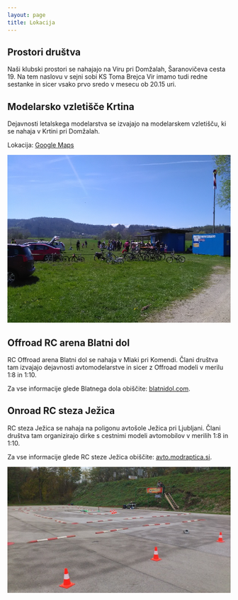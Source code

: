 ```yaml
---
layout: page
title: Lokacija
---
```

## Prostori društva
Naši klubski prostori se nahajajo na Viru pri Domžalah, Šaranovičeva cesta 19. Na tem naslovu v sejni sobi KS Toma Brejca Vir imamo tudi redne sestanke in sicer vsako prvo sredo v mesecu ob 20.15 uri.

## Modelarsko vzletišče Krtina
Dejavnosti letalskega modelarstva se izvajajo na modelarskem vzletišču, ki se nahaja v Krtini pri Domžalah.

Lokacija: [Google Maps](https://goo.gl/maps/t5ZoC6qG4zrA2TCy7)

![Krtina](/assets/img/krtina.jpg)

## Offroad RC arena Blatni dol
RC Offroad arena Blatni dol se nahaja v Mlaki pri Komendi. Člani društva tam izvajajo dejavnosti avtomodelarstve in sicer z Offroad modeli v merilu 1:8 in 1:10.

Za vse informacije glede Blatnega dola obiščite: [blatnidol.com](https://blatnidol.com).

## Onroad RC steza Ježica
RC steza Ježica se nahaja na poligonu avtošole Ježica pri Ljubljani. Člani društva tam organizirajo dirke s cestnimi modeli avtomobilov v merilih 1:8 in 1:10.

Za vse informacije glede RC steze Ježica obiščite: [avto.modraptica.si](http://avto.modraptica.si).

![Ježica](/assets/img/jezica.jpg)
